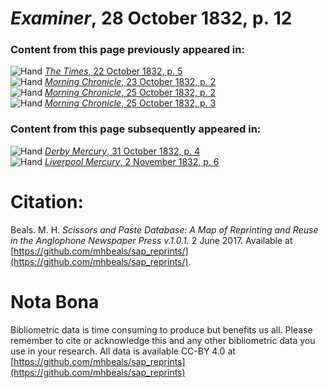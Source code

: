 # *Examiner*, 28 October 1832, p. 12  
  
### Content from this page previously appeared in:  
![Hand](http://scissorsandpaste.net/wp-content/uploads/2017/06/smallhandpointer.png) [*The Times*, 22 October 1832, p. 5](https://mhbeals.github.io/sap_html/The-Times/The-Times-22-October-1832-p-5)  
![Hand](http://scissorsandpaste.net/wp-content/uploads/2017/06/smallhandpointer.png) [*Morning Chronicle*, 23 October 1832, p. 2](https://mhbeals.github.io/sap_html/Morning-Chronicle/Morning-Chronicle-23-October-1832-p-2)  
![Hand](http://scissorsandpaste.net/wp-content/uploads/2017/06/smallhandpointer.png) [*Morning Chronicle*, 25 October 1832, p. 2](https://mhbeals.github.io/sap_html/Morning-Chronicle/Morning-Chronicle-25-October-1832-p-2)  
![Hand](http://scissorsandpaste.net/wp-content/uploads/2017/06/smallhandpointer.png) [*Morning Chronicle*, 25 October 1832, p. 3](https://mhbeals.github.io/sap_html/Morning-Chronicle/Morning-Chronicle-25-October-1832-p-3)  
  
### Content from this page subsequently appeared in:  
![Hand](http://scissorsandpaste.net/wp-content/uploads/2017/06/smallhandpointer.png) [*Derby Mercury*, 31 October 1832, p. 4](https://mhbeals.github.io/sap_html/Derby-Mercury/Derby-Mercury-31-October-1832-p-4)  
![Hand](http://scissorsandpaste.net/wp-content/uploads/2017/06/smallhandpointer.png) [*Liverpool Mercury*, 2 November 1832, p. 6](https://mhbeals.github.io/sap_html/Liverpool-Mercury/Liverpool-Mercury-2-November-1832-p-6)  


# Citation: 

Beals. M. H. *Scissors and Paste Database: A Map of Reprinting and Reuse in the Anglophone Newspaper Press v.1.0.1.* 2 June 2017. Available at [https://github.com/mhbeals/sap_reprints/](https://github.com/mhbeals/sap_reprints/). 

# Nota Bona

Bibliometric data is time consuming to produce but benefits us all. Please remember to cite or acknowledge this and any other bibliometric data you use in your research. All data is available CC-BY 4.0 at [https://github.com/mhbeals/sap_reprints](https://github.com/mhbeals/sap_reprints)